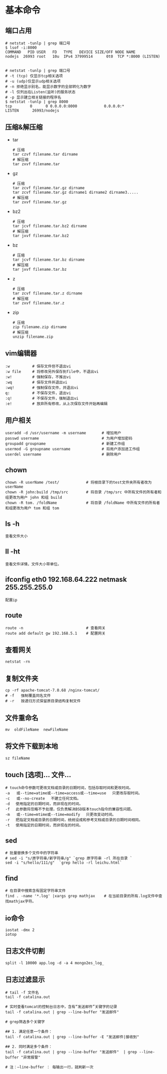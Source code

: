 # 基本命令

## 端口占用
```shell
# netstat -tunlp | grep 端口号
$ lsof -i:8000
COMMAND   PID USER   FD   TYPE   DEVICE SIZE/OFF NODE NAME
nodejs  26993 root   10u  IPv4 37999514      0t0  TCP *:8000 (LISTEN)


# netstat -tunlp | grep 端口号
# -t (tcp) 仅显示tcp相关选项
# -u (udp)仅显示udp相关选项
# -n 拒绝显示别名，能显示数字的全部转化为数字
# -l 仅列出在Listen(监听)的服务状态
# -p 显示建立相关链接的程序名
$ netstat -tunlp | grep 8000
tcp        0      0 0.0.0.0:8000            0.0.0.0:*               LISTEN      26993/nodejs 

```


## 压缩&解压缩
- tar
    ```shell
    # 压缩
    tar czvf filename.tar dirname
    # 解压缩
    tar zxvf filename.tar
    ```
- gz
    ```shell
    # 压缩
    tar zcvf filename.tar.gz dirname
    tar zcvf filename.tar.gz dirname1 dirname2 dirname3.....
    # 解压缩
    tar zxvf filename.tar.gz
    ```
- bz2
    ```shell
    # 压缩
    tar jcvf filename.tar.bz2 dirname
    # 解压缩
    tar jxvf filename.tar.bz2
    ```
- bz
    ```shell
    # 压缩
    tar jcvf filename.tar.bz dirname
    # 解压缩
    tar jxvf filename.tar.bz
    ```
- z
    ```shell
    # 压缩
    tar zcvf filename.tar.z dirname
    # 解压缩
    tar zxvf filename.tar.z
    ```
- zip
    ```shell
    # 压缩
    zip filename.zip dirname
    # 解压缩
    unzip filename.zip
    ```

## vim编辑器

```shell
:w          # 保存文件但不退出vi
:w file     # 将修改另外保存到file中，不退出vi
:w!         # 强制保存，不推出vi
:wq         # 保存文件并退出vi
:wq!        # 强制保存文件，并退出vi
q:          # 不保存文件，退出vi
:q!         # 不保存文件，强制退出vi
:e!         # 放弃所有修改，从上次保存文件开始再编辑
```

## 用户相关
```shell
useradd -d /usr/username -m username       # 增加用户
passwd username                            # 为用户增加密码
groupadd groupname                         # 新建工作组
usermod -G groupname username              # 将用户添加进工作组
userdel username                           # 删除用户
```

## chown
```shell
chown -R userName /test/            # 将根目录下的test文件夹所有者改为userName 
chown -R john:build /tmp/src        # 将目录 /tmp/src 中所有文件的所有者和组更改为用户 john 和组 build
chown -R tom. /foldName             # 将目录 /foldName 中所有文件的所有者和组更改为用户 tom 和组 tom
```

## ls -h
    查看文件大小

## ll -ht
    查看文件详情，文件大小带单位。

## ifconfig eth0 192.168.64.222 netmask 255.255.255.0    
    配置ip

## route
```shell
route -n                            # 查看网关
route add default gw 192.168.5.1    # 配置网关
```

## 查看网关                       
```shell
netstat -rn  
```
    
## 复制文件夹
```shell
cp -rf apache-tomcat-7.0.68 /nginx-tomcat/
# -f   强制覆盖同名文件
# -r   按递归方式保留原目录结构复制文件
```

## 文件重命名
```shell
mv  oldFileName  newFileName     
```   

## 将文件下载到本地 
```shell
sz fileName
```      

## touch [选项]... 文件...
```shell
# touch命令参数可更改文档或目录的日期时间，包括存取时间和更改时间。
-a   或--time=atime或--time=access或--time=use 　只更改存取时间。
-c   或--no-create 　不建立任何文档。
-d 　使用指定的日期时间，而非现在的时间。
-f 　此参数将忽略不予处理，仅负责解决BSD版本touch指令的兼容性问题。
-m   或--time=mtime或--time=modify 　只更改变动时间。
-r 　把指定文档或目录的日期时间，统统设成和参考文档或目录的日期时间相同。
-t 　使用指定的日期时间，而非现在的时间。
```

## sed 
```shell
# 批量替换多个文件中的字符串
# sed -i "s/原字符串/新字符串/g" `grep 原字符串 -rl 所在目录 `
sed -i "s/hello/111/g"  `grep hello -rl leichu.html`
```

## find
    
```shell
# 在目录中搜索含有固定字符串文件
find . -name '*.log' |xargs grep mathjax    # 在当前目录的所有.log文件中查找mathjax字符。
``` 

## io命令
```shell
iostat -dmx 2
iotop
```

## 日志文件切割
```shell
split -l 10000 app.log -d -a 4 mongo2es_log_
```

## 日志过滤显示
```shell
# tail -f 文件名
tail -f catalina.out

# 实时查看tomcat的控制台日志中，含有“发送邮件”关键字的记录
tail -f catalina.out | grep --line-buffer "发送邮件"

# grep筛选多个关键字

## 1. 满足任意一个条件：
tail -f catalina.out | grep --line-buffer -E "发送邮件|接收到"

## 2. 同时满足多个条件：
tail -f catalina.out | grep --line-buffer "发送邮件"  | grep --line-buffer "异常报警"

# 注：–line-buffer ： 每输出一行，就刷新一次

```

